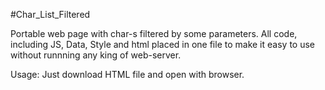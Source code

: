 #Char_List_Filtered

Portable web page with char-s filtered by some parameters.
All code, including JS, Data, Style and html placed in one file to make it easy to use without runnning any king of web-server.

Usage:
Just download HTML file and open with browser.
